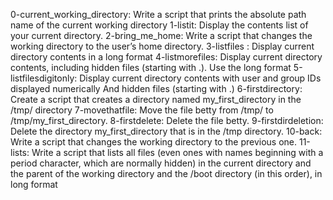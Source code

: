0-current_working_directory: Write a script that prints the absolute path name of the current working directory
1-listit: Display the contents list of your current directory.
2-bring_me_home: Write a script that changes the working directory to the user’s home directory.
3-listfiles : Display current directory contents in a long format
4-listmorefiles: Display current directory contents, including hidden files (starting with .). Use the long format
5-listfilesdigitonly: Display current directory contents with user and group IDs displayed numerically And hidden files (starting with .)
6-firstdirectory: Create a script that creates a directory named my_first_directory in the /tmp/ directory
7-movethatfile: Move the file betty from /tmp/ to /tmp/my_first_directory.
8-firstdelete: Delete the file betty.
9-firstdirdeletion: Delete the directory my_first_directory that is in the /tmp directory.
10-back: Write a script that changes the working directory to the previous one.
11-lists: Write a script that lists all files (even ones with names beginning with a period character, which are normally hidden) in the current directory and the parent of the working directory and the /boot directory (in this order), in long format
